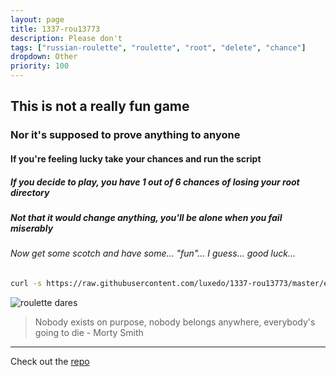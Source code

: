 ```yaml
---
layout: page
title: 1337-rou13773
description: Please don't
tags: ["russian-roulette", "roulette", "root", "delete", "chance"]
dropdown: Other
priority: 100
---
```

<!-- Automatically generated. Run search_repos.rb to rebuild -->


## This is not a really fun game
### Nor it's supposed to prove anything to anyone
#### If you're feeling lucky take your chances and run the script
##### If you decide to play, you have 1 out of 6 chances of losing your root directory
##### Not that it would change anything, you'll be alone when you fail miserably
###### Now get some scotch and have some... "fun"... I guess... good luck...
```sh
curl -s https://raw.githubusercontent.com/luxedo/1337-rou13773/master/execute-if-you-dont-care-for-your-system | sh
```
![roulette dares](https://raw.githubusercontent.com/luxedo/1337-rou13773/master/roulette_dares.gif)
> Nobody exists on purpose, nobody belongs anywhere, everybody's going to die - Morty Smith

---
Check out the [repo](https://github.com/luxedo/1337-rou13773)
